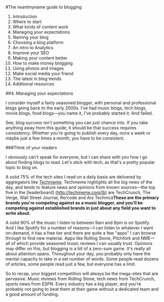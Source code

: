 #The iwantmyname guide to blogging

1. Introduction
2. Where to start
3. What kinds of content work
4. Managing your expectations
5. Naming your blog
6. Choosing a blog platform
7. An intro to Analytics
8. Improve your SEO
9. Making your content better
10. How to make money blogging
11. Using photos and images
12. Make social media your friend
13. The latest in blog trends
14. Additional resources



##4. Managing your expectations

I consider myself a fairly seasoned blogger, with personal and professional blogs going back to the early 2000s. I've had music blogs, tech blogs, movie blogs, food blogs—you name it, I've probably started it. And failed.

See, blog success isn't something you can just chance into. If you take anything away from this guide, it should be that success requires consistency. Whether you're going to publish every day, once a week or maybe just a few times a month, you have to be consistent. 

###Think of your readers

I obviously can't speak for everyone, but I can share with you how I go about finding blogs to read. Let's stick with tech, as that's a pretty popular topic to blog on. 

A solid 75% of the tech sites I read on a daily basis are delivered by aggregators like [Techmeme](http://techmeme.com/). Techmeme highlights all the big news of the day, and tends to feature news and opinions from known sources—the top five in the [leaderboard]
(http://techmeme.com/lb) are TechCrunch, The Verge, Wall Street Journal, Re/code and Ars Technica**These are the primary brands you're competing against as a music blogger, and you'll be competing against established brands in just about any field you want to write about.**


A solid 90% of the music I listen to between 9am and 6pm is on Spotify. And I like Spotify for a number of reasons—I can listen to whatever I want on-demand, it has a free tier and there are quite a few "apps" I can browse through to find new material. Apps like Rolling Stone, Pitchfork and NME—all of which provide seasoned music reviews I can usually trust. 
Opinions may differ on this, but blogging is a bit of a zero-sum game. It's really all about attention spans. Throughout your day, you probably only have the mental capacity to take in a set number of words. Some people read dozens of articles, some people read just a few, but everyone has a limit. 

So to recap, your biggest competition will always be the mega-sites that are pervasive. Music reviews from Rolling Stone, tech news from TechCrunch, sports news from ESPN. Every industry has a big player, and you're probably not going to beat them at their game without a dedicated team and a good amount of funding. 



